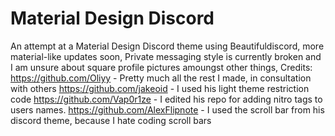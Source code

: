 # Material Design Discord

An attempt at a Material Design Discord theme using Beautifuldiscord, more material-like updates soon, Private messaging style is currently
broken and I am unsure about square profile pictures amoungst other things,
Credits:
https://github.com/Oliyy - Pretty much all the rest I made, in consultation with others
https://github.com/jakeoid - I used his light theme restriction code
https://github.com/Vap0r1ze - I edited his repo for adding nitro tags to users names.
https://github.com/AlexFlipnote - I used the scroll bar from his discord theme, because I hate coding scroll bars
